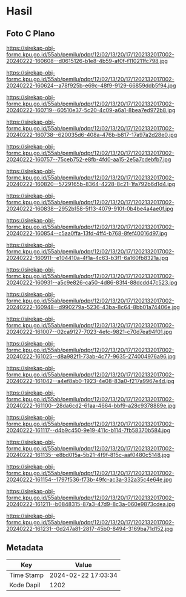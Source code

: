 # Hasil

## Foto C Plano

https://sirekap-obj-formc.kpu.go.id/55ab/pemilu/pdpr/12/02/13/20/17/1202132017002-20240222-160608--d0615126-b1e8-4b59-af0f-f110211fc798.jpg

https://sirekap-obj-formc.kpu.go.id/55ab/pemilu/pdpr/12/02/13/20/17/1202132017002-20240222-160624--a78f925b-e69c-48f9-9129-66859ddb5f94.jpg

https://sirekap-obj-formc.kpu.go.id/55ab/pemilu/pdpr/12/02/13/20/17/1202132017002-20240222-160719--60510e37-5c20-4c09-a6a1-8bea7ed972b8.jpg

https://sirekap-obj-formc.kpu.go.id/55ab/pemilu/pdpr/12/02/13/20/17/1202132017002-20240222-160738--620035d6-408a-476b-b817-17a97a2d28e0.jpg

https://sirekap-obj-formc.kpu.go.id/55ab/pemilu/pdpr/12/02/13/20/17/1202132017002-20240222-160757--75ceb752-e8fb-4fd0-aa15-2e5a7cdebfb7.jpg

https://sirekap-obj-formc.kpu.go.id/55ab/pemilu/pdpr/12/02/13/20/17/1202132017002-20240222-160820--5729165b-8364-4228-8c21-1fa792b6d1d4.jpg

https://sirekap-obj-formc.kpu.go.id/55ab/pemilu/pdpr/12/02/13/20/17/1202132017002-20240222-160838--2952b158-5f13-4079-910f-0b4be4a4ae0f.jpg

https://sirekap-obj-formc.kpu.go.id/55ab/pemilu/pdpr/12/02/13/20/17/1202132017002-20240222-160854--c5aa0ffa-13fd-4ff4-b768-8fef40016d97.jpg

https://sirekap-obj-formc.kpu.go.id/55ab/pemilu/pdpr/12/02/13/20/17/1202132017002-20240222-160911--e104410a-4f1a-4c63-b3f1-6a160fb8321a.jpg

https://sirekap-obj-formc.kpu.go.id/55ab/pemilu/pdpr/12/02/13/20/17/1202132017002-20240222-160931--a5c9e826-ca50-4d86-83f4-88dcdd47c523.jpg

https://sirekap-obj-formc.kpu.go.id/55ab/pemilu/pdpr/12/02/13/20/17/1202132017002-20240222-160948--d990279a-5236-43ba-8c64-8bb01a74406e.jpg

https://sirekap-obj-formc.kpu.go.id/55ab/pemilu/pdpr/12/02/13/20/17/1202132017002-20240222-161007--02ca9127-7023-4efc-9821-c70d7ea94f01.jpg

https://sirekap-obj-formc.kpu.go.id/55ab/pemilu/pdpr/12/02/13/20/17/1202132017002-20240222-161025--d8a982f1-73ab-4c77-9635-274004976a96.jpg

https://sirekap-obj-formc.kpu.go.id/55ab/pemilu/pdpr/12/02/13/20/17/1202132017002-20240222-161042--a4ef8ab0-1923-4e08-83a0-f217a9967e4d.jpg

https://sirekap-obj-formc.kpu.go.id/55ab/pemilu/pdpr/12/02/13/20/17/1202132017002-20240222-161100--28da6cd2-61aa-4664-bbf9-a28c9378889e.jpg

https://sirekap-obj-formc.kpu.go.id/55ab/pemilu/pdpr/12/02/13/20/17/1202132017002-20240222-161117--d4b9c450-9e19-411c-b114-7fb58370b584.jpg

https://sirekap-obj-formc.kpu.go.id/55ab/pemilu/pdpr/12/02/13/20/17/1202132017002-20240222-161135--e8bd015a-5b21-4f9f-815c-aaf0480c5148.jpg

https://sirekap-obj-formc.kpu.go.id/55ab/pemilu/pdpr/12/02/13/20/17/1202132017002-20240222-161154--1797f536-f73b-49fc-ac3a-332a35c4e64e.jpg

https://sirekap-obj-formc.kpu.go.id/55ab/pemilu/pdpr/12/02/13/20/17/1202132017002-20240222-161211--b0848315-87a3-47d9-8c3a-060e9873cdea.jpg

https://sirekap-obj-formc.kpu.go.id/55ab/pemilu/pdpr/12/02/13/20/17/1202132017002-20240222-161231--0d247a81-2817-45b0-8494-3169ba71d152.jpg


## Metadata

| Key        | Value               |
| ---------- | ------------------- |
| Time Stamp | 2024-02-22 17:03:34 |
| Kode Dapil | 1202                |



